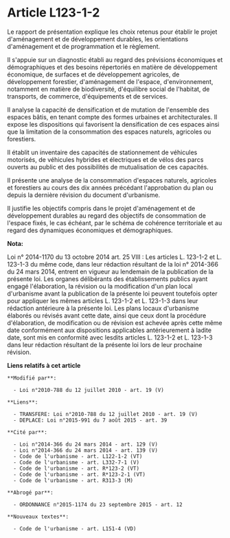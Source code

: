 # Article L123-1-2

Le rapport de présentation explique les choix retenus pour établir le projet d'aménagement et de développement durables, les
orientations d'aménagement et de programmation et le règlement. 

Il s'appuie sur un diagnostic établi au regard des prévisions économiques et démographiques et des besoins répertoriés en
matière de développement économique, de surfaces et de développement agricoles, de développement forestier, d'aménagement de
l'espace, d'environnement, notamment en matière de biodiversité, d'équilibre social de l'habitat, de transports, de commerce,
d'équipements et de services. 

Il analyse la capacité de densification et de mutation de l'ensemble des espaces bâtis, en tenant compte des formes urbaines
et architecturales. Il expose les dispositions qui favorisent la densification de ces espaces ainsi que la limitation de la
consommation des espaces naturels, agricoles ou forestiers. 

Il établit un inventaire des capacités de stationnement de véhicules motorisés, de véhicules hybrides et électriques et de
vélos des parcs ouverts au public et des possibilités de mutualisation de ces capacités. 

Il présente une analyse de la consommation d'espaces naturels, agricoles et forestiers au cours des dix années précédant
l'approbation du plan ou depuis la dernière révision du document d'urbanisme. 

Il justifie les objectifs compris dans le projet d'aménagement et de développement durables au regard des objectifs de
consommation de l'espace fixés, le cas échéant, par le schéma de cohérence territoriale et au regard des dynamiques
économiques et démographiques.

**Nota:**

Loi n° 2014-1170 du 13 octobre 2014 art. 25 VIII : Les articles L. 123-1-2 et L. 123-1-3 du même code, dans leur rédaction
résultant de la loi n° 2014-366 du 24 mars 2014, entrent en vigueur au lendemain de la publication de la présente loi. Les
organes délibérants des établissements publics ayant engagé l'élaboration, la révision ou la modification d'un plan local
d'urbanisme avant la publication de la présente loi peuvent toutefois opter pour appliquer les mêmes articles L. 123-1-2 et
L. 123-1-3 dans leur rédaction antérieure à la présente loi. Les plans locaux d'urbanisme élaborés ou révisés avant cette
date, ainsi que ceux dont la procédure d'élaboration, de modification ou de révision est achevée après cette même date
conformément aux dispositions applicables antérieurement à ladite date, sont mis en conformité avec lesdits articles L.
123-1-2 et L. 123-1-3 dans leur rédaction résultant de la présente loi lors de leur prochaine révision.

**Liens relatifs à cet article**

	**Modifié par**:

	  - Loi n°2010-788 du 12 juillet 2010 - art. 19 (V)

	**Liens**:

	  - TRANSFERE: Loi n°2010-788 du 12 juillet 2010 - art. 19 (V)
	  - DEPLACE: Loi n°2015-991 du 7 août 2015 - art. 39

	**Cité par**:

	  - Loi n°2014-366 du 24 mars 2014 - art. 129 (V)
	  - Loi n°2014-366 du 24 mars 2014 - art. 139 (V)
	  - Code de l'urbanisme - art. L122-1-2 (VT)
	  - Code de l'urbanisme - art. L332-7-1 (V)
	  - Code de l'urbanisme - art. R*123-2 (VT)
	  - Code de l'urbanisme - art. R*123-2-1 (VT)
	  - Code de l'urbanisme - art. R313-3 (M)

	**Abrogé par**:

	  - ORDONNANCE n°2015-1174 du 23 septembre 2015 - art. 12

	**Nouveaux textes**:

	  - Code de l'urbanisme - art. L151-4 (VD)
